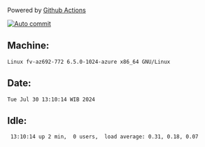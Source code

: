 Powered by [Github Actions](https://github.com/features/actions)

[![Auto commit](https://github.com/hiage/workstation/workflows/Auto%20commit/badge.svg)](https://github.com/hiage/workstation/actions?query=workflow%3A%22Auto+commit%22)

## Machine:
```
Linux fv-az692-772 6.5.0-1024-azure x86_64 GNU/Linux
```
## Date:
```
Tue Jul 30 13:10:14 WIB 2024
```
## Idle:
```
 13:10:14 up 2 min,  0 users,  load average: 0.31, 0.18, 0.07
```
